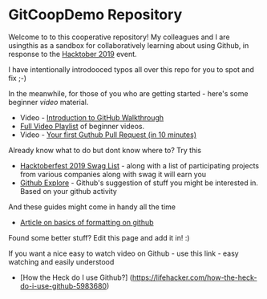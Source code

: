 # GitCoopDemo Repository

Welcome to to this cooperative repository! My colleagues and I are usingthis as a sandbox for collaboratively learning about using Github, in response to the [Hacktober 2019](https://hacktoberfest.digitalocean.com/) event. 

I have intentionally introdooced typos all over this repo for you to spot and fix ;-)

In the meanwhile, for those of you who are getting started - here's some beginner *video* material.

* Video - [Introduction to GitHub Walkthrough](https://www.youtube.com/watch?v=sz6zfrQpCQg&)
* [Full Video Playlist](https://www.youtube.com/user/GitHubGuides/playlists) of beginner videos. 
* Video - [Your first Guthub Pull Request (in 10 minutes)](https://www.youtube.com/watch?v=dSl_qnWO104&)

Already know what to do but dont know where to? Try this

* [Hacktoberfest 2019 Swag List](https://hacktoberfestswaglist.com/) - along with a list of participating projects from various companies along with swag it will earn you
* [Github Explore](https://github.com/explore) - Github's suggestion of stuff you might be interested in. Based on your github activity

And these guides might come in handy all the time
* [Article on basics of formatting on github](https://help.github.com/en/articles/basic-writing-and-formatting-syntax)

Found some better stuff? Edit this page and add it in! :)

If you want a nice easy to watch video on Github - use this link - easy watching and easily understood
* [How the Heck do I use Github?] (https://lifehacker.com/how-the-heck-do-i-use-github-5983680)
